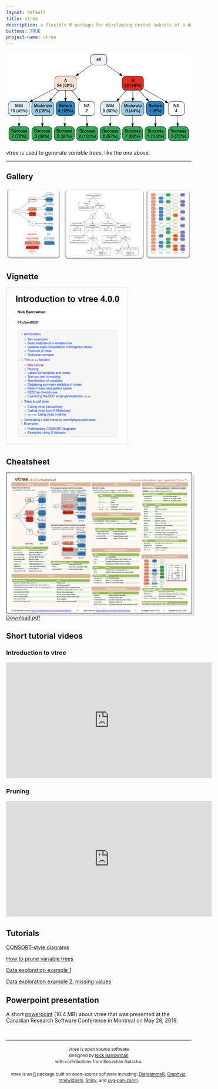 ```yaml
---
layout: default
title: vtree
description: a flexible R package for displaying nested subsets of a data frame
buttons: TRUE
project-name: vtree
---
```


<p style="text-align:center;">
<img src="images/vertical.png" width="600">

<br>

vtree is used to generate <i>variable trees</i>, like the one above.
</p>


<hr>

## Gallery

<a href="gallery.html"><img src="images/gallery.png" width="560"></a>

## Vignette

<a href="https://cran.r-project.org/web/packages/vtree/vignettes/vtree.html"><img src="images/vignette4.0.0Thumbnail.png" width="300" style="padding: 15px; border: 1px solid #D8D8D8;"></a>

## Cheatsheet

<img src="images/vtreeCheatsheet4.0.0thumbnail.png" width="560" style="box-shadow: 7px 7px #E0E0E0; border: 1px solid black;"><br>
<a href="cheatsheets/vtree_cheatsheet_4.0.0.pdf">Download pdf</a>

## Short tutorial videos

### Introduction to vtree
<iframe width="560" height="315" src="https://www.youtube.com/embed/okcjcXpAOt4" frameborder="0" allow="accelerometer; autoplay; encrypted-media; gyroscope; picture-in-picture" allowfullscreen></iframe>

### Pruning
<iframe width="560" height="315" src="https://www.youtube.com/embed/iwa5yVG_AIA" frameborder="0" allow="accelerometer; autoplay; encrypted-media; gyroscope; picture-in-picture" allowfullscreen></iframe>

## Tutorials

<a href="https://rpubs.com/nbarrowman/CONSORT-style">CONSORT-style diagrams</a>

<a href="https://rpubs.com/nbarrowman/pruning_a_variable_tree">How to prune variable trees</a>

<a href="https://rpubs.com/nbarrowman/Data_exploration_with_vtree">Data exploration example 1</a>

<a href="https://rpubs.com/nbarrowman/missing_values_vtree">Data exploration example 2: missing values</a>

## Powerpoint presentation

A short [powerpoint](https://nbarrowman.github.io/vtree%20-%20An%20R%20Package%20for%20Calculating%20and%20Drawing%20Variable%20Trees.pptx) (10.4 MB) about vtree that was presented at the Canadian Research Software Conference in Montreal on May 28, 2019.

<br>

<hr>

<p style="text-align:center;">
<small>
vtree is open source software<br>
designed by <a href="https://nick-barrowman.carrd.co">Nick Barrowman</a><br>
with contributions from Sebastian Gatscha.<br>
<br>
vtree is an <a href="https://www.r-project.org/">R</a> package
built on open-source software including:
<a href="http://rich-iannone.github.io/DiagrammeR/">DiagrammeR</a>,
<a href="https://www.graphviz.org/">Graphviz</a>,
<a href="https://www.htmlwidgets.org/">htmlwidgets</a>, 
<a href="https://rstudio.com/products/shiny/">Shiny</a>,
and
<a href="https://github.com/ariutta/svg-pan-zoom">svg-pan-zoom</a>.
</small>
</p>
